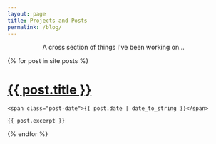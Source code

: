 ```yaml
---
layout: page
title: Projects and Posts
permalink: /blog/
---
```

<p class="message">
     &nbsp;&nbsp;&nbsp;&nbsp;&nbsp;&nbsp;&nbsp;&nbsp;&nbsp;&nbsp;&nbsp;&nbsp;&nbsp;&nbsp;&nbsp;&nbsp;&nbsp;&nbsp;&nbsp;  A cross section of things I've been working on...
</p>

<div class="posts">
  {% for post in site.posts %}
  <div class="post">
    <h1 class="post-title">
      <a href="{{ post.url }}">
        {{ post.title }}
      </a>
    </h1>

    <span class="post-date">{{ post.date | date_to_string }}</span>

    {{ post.excerpt }}
  </div>
  {% endfor %}
</div>

